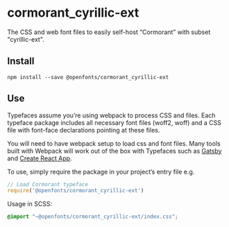 
# cormorant_cyrillic-ext

The CSS and web font files to easily self-host “Cormorant” with subset "cyrillic-ext".

## Install

`npm install --save @openfonts/cormorant_cyrillic-ext`

## Use

Typefaces assume you’re using webpack to process CSS and files. Each typeface
package includes all necessary font files (woff2, woff) and a CSS file with
font-face declarations pointing at these files.

You will need to have webpack setup to load css and font files. Many tools built
with Webpack will work out of the box with Typefaces such as [Gatsby](https://github.com/gatsbyjs/gatsby)
and [Create React App](https://github.com/facebookincubator/create-react-app).

To use, simply require the package in your project’s entry file e.g.

```javascript
// Load Cormorant typeface
require('@openfonts/cormorant_cyrillic-ext')
```

Usage in SCSS:
```scss
@import "~@openfonts/cormorant_cyrillic-ext/index.css";
```
